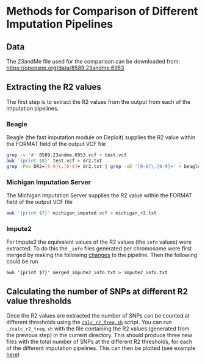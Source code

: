 # Methods for Comparison of Different Imputation Pipelines

## Data

The 23andMe file used for the comparison can be downloaded from: https://opensnp.org/data/8589.23andme.6953

## Extracting the R2 values
The first step is to extract the R2 values from the output from each of the imputation pipelines.

### Beagle
Beagle (the fast imputation module on Deploit) supplies the R2 value within the FORMAT field of the output VCF file

```bash
grep -v '#' 8589.23andme.6953.vcf > test.vcf
awk '{print $8}' test.vcf > dr2.txt
grep -Poo DR2=[0-9]\.[0-9]+ dr2.txt | grep -oE '[0-9]\.[0-9]+' > beagle_r2.txt
```

### Michigan Imputation Server
The Michigan Imputation Server supplies the R2 value within the FORMAT field of the output VCF file
```bash
awk '{print $7}' michigan_imputed.vcf > michigan_r2.txt
```

### Impute2
For Impute2 the equivalent values of the R2 values (the `info` values) were extracted. To do this the `_info` files generated per chromosome were first merged by making the following [changes](https://github.com/PhilPalmer/docker-impute2-1/commit/98c4dddc56bf1732458d821445e1bd9f54776c30) to the pipeline. Then the following could be run
```
awk '{print $7}' merged_impute2_info.txt > impute2_info.txt
```

## Calculating the number of SNPs at different R2 value thresholds
Once the R2 values are extracted the number of SNPs can be counted at different thresholds using the [`calc_r2_freq.sh`](https://github.com/lifebit-ai/imputation-comparison/blob/master/calc_r2_freq.sh) script. You can run `./calc_r2_freq.sh` with the file containing the R2 values (generated from the previous step) in the current directory. This should produce three new files with the total number of SNPs at the different R2 thresholds, for each of the different imputation pipelines. This can then be plotted (see example [here](https://docs.google.com/spreadsheets/d/1MdUg0htWwDYTksn1QJ_RPZvFk0vpGv1yg6muOtz7xP8/edit?usp=sharing))